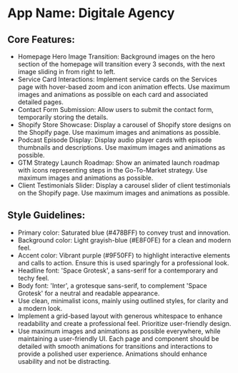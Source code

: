 # **App Name**: Digitale Agency

## Core Features:

- Homepage Hero Image Transition: Background images on the hero section of the homepage will transition every 3 seconds, with the next image sliding in from right to left.
- Service Card Interactions: Implement service cards on the Services page with hover-based zoom and icon animation effects. Use maximum images and animations as possible on each card and associated detailed pages.
- Contact Form Submission: Allow users to submit the contact form, temporarily storing the details.
- Shopify Store Showcase: Display a carousel of Shopify store designs on the Shopify page. Use maximum images and animations as possible.
- Podcast Episode Display: Display audio player cards with episode thumbnails and descriptions. Use maximum images and animations as possible.
- GTM Strategy Launch Roadmap: Show an animated launch roadmap with icons representing steps in the Go-To-Market strategy. Use maximum images and animations as possible.
- Client Testimonials Slider: Display a carousel slider of client testimonials on the Shopify page. Use maximum images and animations as possible.

## Style Guidelines:

- Primary color: Saturated blue (#478BFF) to convey trust and innovation.
- Background color: Light grayish-blue (#E8F0FE) for a clean and modern feel.
- Accent color: Vibrant purple (#9F50FF) to highlight interactive elements and calls to action. Ensure this is used sparingly for a professional look.
- Headline font: 'Space Grotesk', a sans-serif for a contemporary and techy feel.
- Body font: 'Inter', a grotesque sans-serif, to complement 'Space Grotesk' for a neutral and readable appearance.
- Use clean, minimalist icons, mainly using outlined styles, for clarity and a modern look.
- Implement a grid-based layout with generous whitespace to enhance readability and create a professional feel. Prioritize user-friendly design.
- Use maximum images and animations as possible everywhere, while maintaining a user-friendly UI. Each page and component should be detailed with smooth animations for transitions and interactions to provide a polished user experience. Animations should enhance usability and not be distracting.